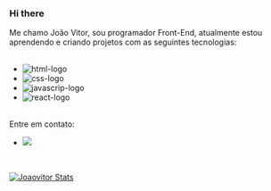 ### Hi there
Me chamo João Vitor, sou programador Front-End, atualmente estou aprendendo e criando projetos com as seguintes tecnologias:
<br>
<br>

  - <img src="https://img.shields.io/badge/HTML5-E34F26?style=for-the-badge&logo=html5&logoColor=white" alt="html-logo"/>
  - <img src="https://img.shields.io/badge/CSS3-1572B6?style=for-the-badge&logo=css3&logoColor=white" alt="css-logo"/>
  - <img src="https://img.shields.io/badge/JavaScript-F7DF1E?style=for-the-badge&logo=javascript&logoColor=black" alt="javascrip-logo"/>
  - <img src="https://img.shields.io/badge/react%20os-0088CC?style=for-the-badge&logo=reactos&logoColor=white" alt="react-logo"/>
<br>
Entre em contato:
<br>

  - <a href="https://www.linkedin.com/in/jo%C3%A3o-vitor-da-silva-119646347/"> <img src="https://img.shields.io/badge/LinkedIn-0077B5?style=for-the-badge&logo=linkedin&logoColor=white"></a>
  <br>

  [![Joaovitor Stats](https://github-readme-stats.vercel.app/api?username=joaovitordasilva07)](https://github.com/anuraghazra/github-readme-stats)
